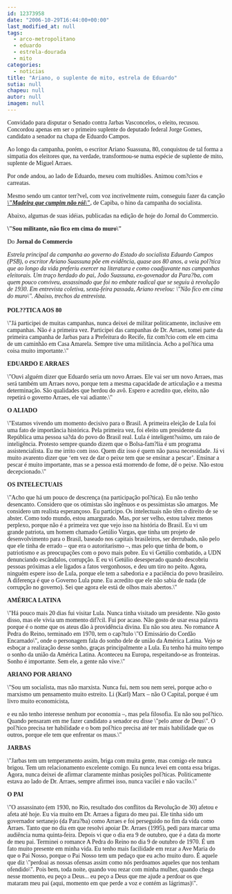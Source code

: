 ```yaml
---
id: 12373958
date: "2006-10-29T16:44:00+00:00"
last_modified_at: null
tags:
  - arco-metropolitano
  - eduardo
  - estrela-dourada
  - mito
categories:
  - noticias
title: "Ariano, o suplente de mito, estrela de Eduardo"
sutia: null
chapeu: null
autor: null
imagem: null
---
```

<p><P><FONT face=Verdana>Convidado para disputar o Senado contra Jarbas Vasconcelos, o eleito, recusou. Concordou apenas em ser o primeiro suplente do deputado federal Jorge Gomes, candidato a senador na chapa de Eduardo Campos.</FONT></P></p>
<p><P><FONT face=Verdana>Ao longo da campanha, porém, o escritor Ariano Suassuna, 80, conquistou de tal forma a simpatia dos eleitores que, na verdade, transformou-se numa espécie de suplente de mito, suplente de Miguel Arraes.</FONT></P></p>
<p><P><FONT face=Verdana>Por onde andou, ao lado de Eduardo, mexeu com multidões. Animou com?cios e carreatas. </FONT></P></p>
<p><P><FONT face=Verdana>Mesmo sendo um cantor terr?vel, com voz incrivelmente ruim, conseguiu fazer da canção <STRONG><EM><FONT color=mediumblue><A href=\"https://capiba.letras.terra.com.br/letras/174179/\" target=_blank>\"Madeira que cumpim não rói\"</A></FONT></EM></STRONG>, de Capiba,&nbsp;o hino da campanha do socialista.</FONT></P></p>
<p><P><FONT face=Verdana>Abaixo, algumas de suas idéias, publicadas na edição de hoje do Jornal do Commercio.</FONT></P></p>
<p><P><B><FONT face=Verdana>\"Sou militante, não fico em cima do muro\"<BR></FONT></P></B></p>
<p><P><FONT face=Verdana>Do <STRONG>Jornal do Commercio</STRONG></FONT></P></p>
<p><P><I><FONT face=Verdana>Estrela principal da campanha ao governo do Estado do socialista Eduardo Campos (PSB), o escritor Ariano Suassuna põe em evidência, quase aos 80 anos, a veia pol?tica que ao longo da vida preferiu exercer na literatura e como coadjuvante nas campanhas eleitorais. Um traço herdado do pai, João Suassuna, ex-govenador da Para?ba, com quem pouco conviveu, assassinado que foi no embate radical que se seguiu à revolução de 1930. Em entrevista coletiva, sexta-feira passada, Ariano revelou: \"Não fico em cima do muro\". Abaixo, trechos da entrevista.</FONT></I><BR><BR><FONT face=Verdana><STRONG>POL??TICA AOS 80</STRONG> </FONT></P></p>
<p><P><FONT face=Verdana>\"Já participei de muitas campanhas, nunca deixei de militar politicamente, inclusive em campanhas. Não é a primeira vez. Participei das campanhas de Dr. Arraes, tomei parte da primeira campanha de Jarbas para a Prefeitura do Recife, fiz com?cio com ele em cima de um caminhão em Casa Amarela. Sempre tive uma militância. Acho a pol?tica uma coisa muito importante.\" </FONT></P></p>
<p><P><FONT face=Verdana><STRONG>EDUARDO E ARRAES</STRONG> </FONT></P></p>
<p><P><FONT face=Verdana>\"Ouvi alguém dizer que Eduardo seria um novo Arraes. Ele vai ser um novo Arraes, mas será também um Arraes novo, porque tem a mesma capacidade de articulação e a mesma determinação. São qualidades que herdou do avô. Espero e acredito que, eleito, não repetirá o governo Arraes, ele vai adiante.\" </FONT></P></p>
<p><P><FONT face=Verdana><STRONG>O ALIADO</STRONG> </FONT></P></p>
<p><P><FONT face=Verdana>\"Estamos vivendo um momento decisivo para o Brasil. A primeira eleição de Lula foi uma fato de importância histórica. Pela primeira vez, foi eleito um presidente da República uma pessoa sa?da do povo do Brasil real. Lula é inteligent?ssimo, um raio de inteligência. Protesto sempre quando dizem que o Bolsa-fam?lia é um programa assistencialista. Eu me irrito com isso. Quem diz isso é quem não passa necessidade. Já vi muito avarento dizer que ‘em vez de dar o peixe tem que se ensinar a pescar’. Ensinar a pescar é muito importante, mas se a pessoa está morrendo de fome, dê o peixe. Não estou decepcionado.\" </FONT></P></p>
<p><P><FONT face=Verdana><STRONG>OS INTELECTUAIS</STRONG> </FONT></P></p>
<p><P><FONT face=Verdana>\"Acho que há um pouco de descrença (na participação pol?tica). Eu não tenho desencanto. Considero que os otimistas são ingênuos e os pessimistas são amargos. Me considero um realista esperançoso. Eu participo. Os intelectuais não têm o direito de se abster. Como todo mundo, estou amargurado. Mas, por ser velho, estou talvez menos perplexo, porque não é a primeira vez que vejo isso na história do Brasil. Eu vi um grande patriota, um homem chamado Getúlio Vargas, que tinha um projeto de desenvolvimento para o Brasil, baseado nos capitais brasileiros, ser derrubado, não pelo que ele tinha de errado – que era o autoritarismo –, mas pelo que tinha de bom, o patriotismo e as preocupações com o povo mais pobre. Eu vi Getúlio combatido, a UDN denunciando escândalos, corrupção. E eu vi Getúlio desesperado quando descobriu pessoas próximas a ele ligados a fatos vergonhosos, e deu um tiro no peito. Agora, ninguém espere isso de Lula, porque ele tem a sabedoria e a paciência do povo brasileiro. A diferença é que o Governo Lula pune. Eu acredito que ele não sabia de nada (de corrupção no governo). Sei que agora ele está de olhos mais abertos.\" </FONT></P></p>
<p><P><FONT face=Verdana><STRONG>AMÉRICA LATINA</STRONG> </FONT></P></p>
<p><P><FONT face=Verdana>\"Há pouco mais 20 dias fui visitar Lula. Nunca tinha visitado um presidente. Não gosto disso, mas ele vivia um momento dif?cil. Fui por acaso. Não gosto de usar essa palavra porque é o nome que os ateus dão à providência divina. Eu não sou ateu. No romance A Pedra do Reino, terminado em 1970, tem o cap?tulo \"O Emissário do Cordão Encarnado\", onde o personagem fala do sonho dele de união da América Latina. Vejo se esboçar a realização desse sonho, graças principalmente a Lula. Eu tenho há muito tempo o sonho da união da América Latina. Aconteceu na Europa, respeitando-se as fronteiras. Sonho é importante. Sem ele, a gente não vive.\" </FONT></P></p>
<p><P><FONT face=Verdana><STRONG>ARIANO POR ARIANO</STRONG> </FONT></P></p>
<p><P><FONT face=Verdana>\"Sou um socialista, mas não marxista. Nunca fui, nem sou nem serei, porque acho o marxismo um pensamento muito estreito. Li (Karl) Marx – não O Capital, porque é um livro muito economicista,</p>
<p> e eu não tenho interesse nenhum por economia –, mas pela filosofia. Eu não sou pol?tico. Quando pensaram em me fazer candidato a senador eu disse \"pelo amor de Deus\". O pol?tico precisa ter habilidade e o bom pol?tico precisa até ter mais habilidade que os outros, porque ele tem que enfrentar os maus.\" </FONT></P></p>
<p><P><FONT face=Verdana><STRONG>JARBAS </STRONG></FONT></P></p>
<p><P><FONT face=Verdana>\"Jarbas tem um temperamento assim, briga com muita gente, mas comigo ele nunca brigou. Tem um relacionamento excelente comigo. Eu nunca levei em conta essa brigas. Agora, nunca deixei de afirmar claramente minhas posições pol?ticas. Politicamente estava ao lado de Dr. Arraes, sempre afirmei isso, nunca vacilei e não vacilo.\" </FONT></P></p>
<p><P><FONT face=Verdana><STRONG>O PAI</STRONG> </FONT></P></p>
<p><P><FONT face=Verdana>\"O assassinato (em 1930, no Rio, resultado dos conflitos da Revolução de 30) afetou e afeta até hoje. Eu via muito em Dr. Arraes a figura do meu pai. Ele tinha sido um governador sertanejo (da Para?ba) como Arraes e foi perseguido no fim da vida como Arraes. Tanto que no dia em que resolvi apoiar Dr. Arraes (1995), pedi para marcar uma audiência numa quinta-feira. Depois vi que o dia era 9 de outubro, que é a data da morte de meu pai. Terminei o romance A Pedra do Reino no dia 9 de outubro de 1970. É um fato muito presente em minha vida. Eu tenho mais facilidade em rezar a Ave Maria do que o Pai Nosso, porque o Pai Nosso tem um pedaço que eu acho muito duro. É aquele que diz \"perdoai as nossas ofensas assim como nós perdoamos aqueles que nos tenham ofendido\". Pois bem, toda noite, quando vou rezar com minha mulher, quando chega nesse momento, eu peço a Deus... eu peço a Deus que me ajude a perdoar os que mataram meu pai (aqui, momento em que perde a voz e contém as lágrimas)\". </FONT></P> </p>
